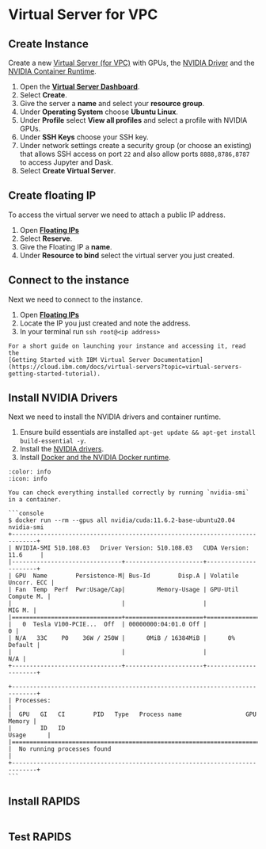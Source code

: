 # Virtual Server for VPC

## Create Instance

Create a new [Virtual Server (for VPC)](https://www.ibm.com/cloud/virtual-servers) with GPUs, the [NVIDIA
Driver](https://www.nvidia.co.uk/Download/index.aspx) and the [NVIDIA Container
Runtime](https://developer.nvidia.com/nvidia-container-runtime).

1. Open the [**Virtual Server Dashboard**](https://cloud.ibm.com/vpc-ext/compute/vs).
1. Select **Create**.
1. Give the server a **name** and select your **resource group**.
1. Under **Operating System** choose **Ubuntu Linux**.
1. Under **Profile** select **View all profiles** and select a profile with NVIDIA GPUs.
1. Under **SSH Keys** choose your SSH key.
1. Under network settings create a security group (or choose an existing) that allows SSH access on port `22` and also
   allow ports `8888,8786,8787` to access Jupyter and Dask.
1. Select **Create Virtual Server**.

## Create floating IP

To access the virtual server we need to attach a public IP address.

1. Open [**Floating IPs**](https://cloud.ibm.com/vpc-ext/network/floatingIPs)
1. Select **Reserve**.
1. Give the Floating IP a **name**.
1. Under **Resource to bind** select the virtual server you just created.

## Connect to the instance

Next we need to connect to the instance.

1. Open [**Floating IPs**](https://cloud.ibm.com/vpc-ext/network/floatingIPs)
1. Locate the IP you just created and note the address.
1. In your terminal run `ssh root@<ip address>`

```{note}
For a short guide on launching your instance and accessing it, read the
[Getting Started with IBM Virtual Server Documentation](https://cloud.ibm.com/docs/virtual-servers?topic=virtual-servers-getting-started-tutorial).
```

## Install NVIDIA Drivers

Next we need to install the NVIDIA drivers and container runtime.

1. Ensure build essentials are installed `apt-get update && apt-get install build-essential -y`.
1. Install the [NVIDIA drivers](https://www.nvidia.com/Download/index.aspx?lang=en-us).
1. Install [Docker and the NVIDIA Docker runtime](https://docs.nvidia.com/datacenter/cloud-native/container-toolkit/install-guide.html).

````{dropdown} How do I check everything installed successfully?
:color: info
:icon: info

You can check everything installed correctly by running `nvidia-smi` in a container.

```console
$ docker run --rm --gpus all nvidia/cuda:11.6.2-base-ubuntu20.04 nvidia-smi
+-----------------------------------------------------------------------------+
| NVIDIA-SMI 510.108.03   Driver Version: 510.108.03   CUDA Version: 11.6     |
|-------------------------------+----------------------+----------------------+
| GPU  Name        Persistence-M| Bus-Id        Disp.A | Volatile Uncorr. ECC |
| Fan  Temp  Perf  Pwr:Usage/Cap|         Memory-Usage | GPU-Util  Compute M. |
|                               |                      |               MIG M. |
|===============================+======================+======================|
|   0  Tesla V100-PCIE...  Off  | 00000000:04:01.0 Off |                    0 |
| N/A   33C    P0    36W / 250W |      0MiB / 16384MiB |      0%      Default |
|                               |                      |                  N/A |
+-------------------------------+----------------------+----------------------+

+-----------------------------------------------------------------------------+
| Processes:                                                                  |
|  GPU   GI   CI        PID   Type   Process name                  GPU Memory |
|        ID   ID                                                   Usage      |
|=============================================================================|
|  No running processes found                                                 |
+-----------------------------------------------------------------------------+
```

````

## Install RAPIDS

```{include} ../../_includes/install-rapids-with-docker.md

```

## Test RAPIDS

```{include} ../../_includes/test-rapids-docker-vm.md

```

```{relatedexamples}

```
